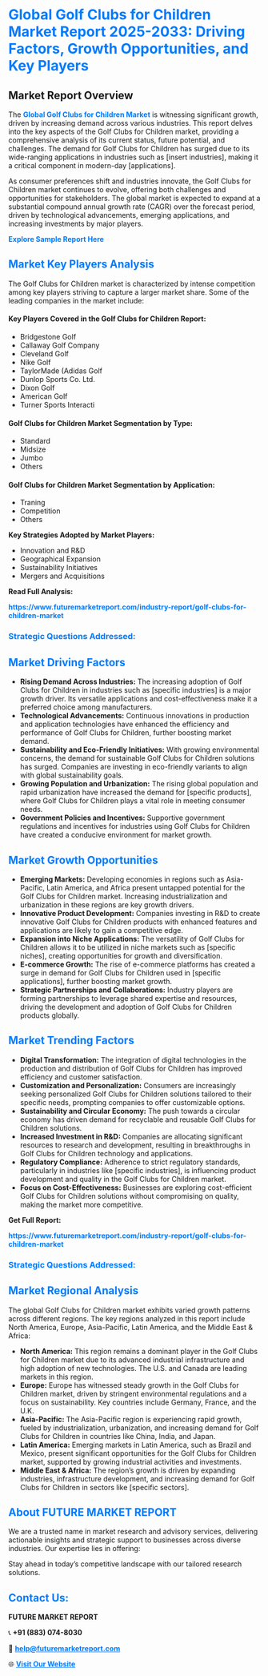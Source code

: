 <h1 style="color: #007BFF;">Global Golf Clubs for Children Market Report 2025-2033: Driving Factors, Growth Opportunities, and Key Players</h1>

<section id="overview">
<h2>Market Report Overview</h2>
<p>The <a href="https://www.futuremarketreport.com/industry-report/golf-clubs-for-children-market" style="color: #007BFF; text-decoration: none;"><strong>Global Golf Clubs for Children Market</strong></a> is witnessing significant growth, driven by increasing demand across various industries. This report delves into the key aspects of the Golf Clubs for Children market, providing a comprehensive analysis of its current status, future potential, and challenges. The demand for Golf Clubs for Children has surged due to its wide-ranging applications in industries such as [insert industries], making it a critical component in modern-day [applications].</p>
<p>As consumer preferences shift and industries innovate, the Golf Clubs for Children market continues to evolve, offering both challenges and opportunities for stakeholders. The global market is expected to expand at a substantial compound annual growth rate (CAGR) over the forecast period, driven by technological advancements, emerging applications, and increasing investments by major players.</p>
</section>

<section id="overview">
<p><a href="https://www.futuremarketreport.com/request-sample/reportId=104072" style="color: #007BFF; text-decoration: none;"><strong>Explore Sample Report Here</strong></a></p>
</section>

<section id="key-players">
<h2 style="color: #007BFF;">Market Key Players Analysis</h2>
<p>The Golf Clubs for Children market is characterized by intense competition among key players striving to capture a larger market share. Some of the leading companies in the market include:</p>
<h4>Key Players Covered in the Golf Clubs for Children Report:</h4>
<ul><li>Bridgestone Golf</li><li>Callaway Golf Company</li><li>Cleveland Golf</li><li>Nike Golf</li><li>TaylorMade (Adidas Golf</li><li>Dunlop Sports Co. Ltd.</li><li>Dixon Golf</li><li>American Golf</li><li>Turner Sports Interacti</li></ul>
<h4>Golf Clubs for Children Market Segmentation by Type:</h4>
<ul><li>Standard</li><li>Midsize</li><li>Jumbo</li><li>Others</li></ul>

<h4>Golf Clubs for Children Market Segmentation by Application:</h4>
<ul><li>Traning</li><li>Competition</li><li>Others</li></ul>
<p><strong>Key Strategies Adopted by Market Players:</strong></p>
<ul>
<li>Innovation and R&D</li>
<li>Geographical Expansion</li>
<li>Sustainability Initiatives</li>
<li>Mergers and Acquisitions</li>
</ul>
</section>

<section>
<p><strong>Read Full Analysis: </strong></p><a href="https://www.futuremarketreport.com/industry-report/golf-clubs-for-children-market" style="color: #007BFF; text-decoration: none;"><strong>https://www.futuremarketreport.com/industry-report/golf-clubs-for-children-market</strong></a>
<h3 style="color: #007BFF;">Strategic Questions Addressed:</h3>
</section>

<section id="driving-factors">
<h2 style="color: #007BFF;">Market Driving Factors</h2>
<ul>
<li><strong>Rising Demand Across Industries:</strong> The increasing adoption of Golf Clubs for Children in industries such as [specific industries] is a major growth driver. Its versatile applications and cost-effectiveness make it a preferred choice among manufacturers.</li>
<li><strong>Technological Advancements:</strong> Continuous innovations in production and application technologies have enhanced the efficiency and performance of Golf Clubs for Children, further boosting market demand.</li>
<li><strong>Sustainability and Eco-Friendly Initiatives:</strong> With growing environmental concerns, the demand for sustainable Golf Clubs for Children solutions has surged. Companies are investing in eco-friendly variants to align with global sustainability goals.</li>
<li><strong>Growing Population and Urbanization:</strong> The rising global population and rapid urbanization have increased the demand for [specific products], where Golf Clubs for Children plays a vital role in meeting consumer needs.</li>
<li><strong>Government Policies and Incentives:</strong> Supportive government regulations and incentives for industries using Golf Clubs for Children have created a conducive environment for market growth.</li>
</ul>
</section>

<section id="growth-opportunities">
<h2 style="color: #007BFF;">Market Growth Opportunities</h2>
<ul>
<li><strong>Emerging Markets:</strong> Developing economies in regions such as Asia-Pacific, Latin America, and Africa present untapped potential for the Golf Clubs for Children market. Increasing industrialization and urbanization in these regions are key growth drivers.</li>
<li><strong>Innovative Product Development:</strong> Companies investing in R&D to create innovative Golf Clubs for Children products with enhanced features and applications are likely to gain a competitive edge.</li>
<li><strong>Expansion into Niche Applications:</strong> The versatility of Golf Clubs for Children allows it to be utilized in niche markets such as [specific niches], creating opportunities for growth and diversification.</li>
<li><strong>E-commerce Growth:</strong> The rise of e-commerce platforms has created a surge in demand for Golf Clubs for Children used in [specific applications], further boosting market growth.</li>
<li><strong>Strategic Partnerships and Collaborations:</strong> Industry players are forming partnerships to leverage shared expertise and resources, driving the development and adoption of Golf Clubs for Children products globally.</li>
</ul>
</section>

<section id="trending-factors">
<h2 style="color: #007BFF;">Market Trending Factors</h2>
<ul>
<li><strong>Digital Transformation:</strong> The integration of digital technologies in the production and distribution of Golf Clubs for Children has improved efficiency and customer satisfaction.</li>
<li><strong>Customization and Personalization:</strong> Consumers are increasingly seeking personalized Golf Clubs for Children solutions tailored to their specific needs, prompting companies to offer customizable options.</li>
<li><strong>Sustainability and Circular Economy:</strong> The push towards a circular economy has driven demand for recyclable and reusable Golf Clubs for Children solutions.</li>
<li><strong>Increased Investment in R&D:</strong> Companies are allocating significant resources to research and development, resulting in breakthroughs in Golf Clubs for Children technology and applications.</li>
<li><strong>Regulatory Compliance:</strong> Adherence to strict regulatory standards, particularly in industries like [specific industries], is influencing product development and quality in the Golf Clubs for Children market.</li>
<li><strong>Focus on Cost-Effectiveness:</strong> Businesses are exploring cost-efficient Golf Clubs for Children solutions without compromising on quality, making the market more competitive.</li>
</ul>
</section>

<section>
<p><strong>Get Full Report: </strong></p><a href="https://www.futuremarketreport.com/industry-report/golf-clubs-for-children-market" style="color: #007BFF; text-decoration: none;"><strong>https://www.futuremarketreport.com/industry-report/golf-clubs-for-children-market</strong></a>
<h3 style="color: #007BFF;">Strategic Questions Addressed:</h3>
</section>


<section id="regional-analysis">
<h2 style="color: #007BFF;">Market Regional Analysis</h2>
<p>The global Golf Clubs for Children market exhibits varied growth patterns across different regions. The key regions analyzed in this report include North America, Europe, Asia-Pacific, Latin America, and the Middle East & Africa:</p>
<ul>
<li><strong>North America:</strong> This region remains a dominant player in the Golf Clubs for Children market due to its advanced industrial infrastructure and high adoption of new technologies. The U.S. and Canada are leading markets in this region.</li>
<li><strong>Europe:</strong> Europe has witnessed steady growth in the Golf Clubs for Children market, driven by stringent environmental regulations and a focus on sustainability. Key countries include Germany, France, and the U.K.</li>
<li><strong>Asia-Pacific:</strong> The Asia-Pacific region is experiencing rapid growth, fueled by industrialization, urbanization, and increasing demand for Golf Clubs for Children in countries like China, India, and Japan.</li>
<li><strong>Latin America:</strong> Emerging markets in Latin America, such as Brazil and Mexico, present significant opportunities for the Golf Clubs for Children market, supported by growing industrial activities and investments.</li>
<li><strong>Middle East & Africa:</strong> The region’s growth is driven by expanding industries, infrastructure development, and increasing demand for Golf Clubs for Children in sectors like [specific sectors].</li>
</ul>
</section>

<footer>
<h2 style="color: #007BFF;">About FUTURE MARKET REPORT</h2>
<p>We are a trusted name in market research and advisory services, delivering actionable insights and strategic support to businesses across diverse industries. Our expertise lies in offering:</p>

<p>Stay ahead in today’s competitive landscape with our tailored research solutions.</p>

<h2 style="color: #007BFF;">Contact Us:</h2>
<p><strong>FUTURE MARKET REPORT</strong></p>
<p>📞 <strong>+91 (883) 074-8030</strong></p>
<p>📧 <strong><a href="mailto:help@futuremarketreport.com" style="color: #007BFF;">help@futuremarketreport.com</a></strong></p>
<p>🌐 <strong><a href="https://www.futuremarketreport.com/" style="color: #007BFF;">Visit Our Website</a></strong></p>
</footer>